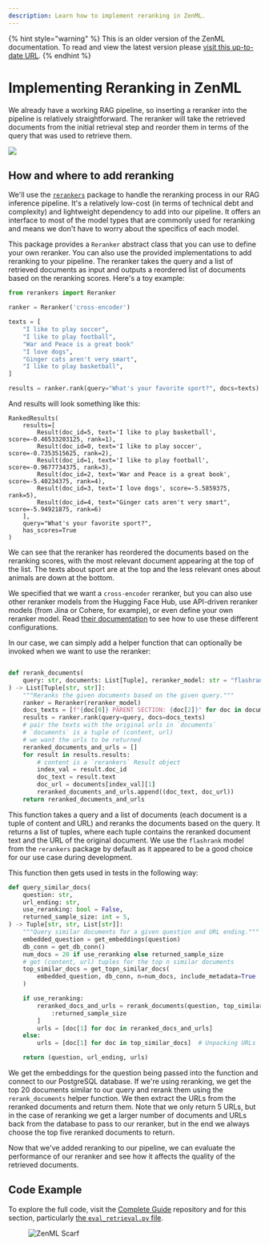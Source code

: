 ```yaml
---
description: Learn how to implement reranking in ZenML.
---
```


{% hint style="warning" %}
This is an older version of the ZenML documentation. To read and view the latest version please [visit this up-to-date URL](https://docs.zenml.io).
{% endhint %}


# Implementing Reranking in ZenML

We already have a working RAG pipeline, so inserting a reranker into the
pipeline is relatively straightforward. The reranker will take the retrieved
documents from the initial retrieval step and reorder them in terms of the query
that was used to retrieve them.

![](/docs/book/.gitbook/assets/reranking-workflow.png)

## How and where to add reranking

We'll use the [`rerankers`](https://github.com/AnswerDotAI/rerankers/) package
to handle the reranking process in our RAG inference pipeline. It's a relatively
low-cost (in terms of technical debt and complexity) and lightweight dependency
to add into our pipeline. It offers an interface to most of the model types that
are commonly used for reranking and means we don't have to worry about the
specifics of each model.

This package provides a `Reranker` abstract class that you can use to define
your own reranker. You can also use the provided implementations to add
reranking to your pipeline. The reranker takes the query and a list of retrieved
documents as input and outputs a reordered list of documents based on the
reranking scores. Here's a toy example:

```python
from rerankers import Reranker

ranker = Reranker('cross-encoder')

texts = [
    "I like to play soccer",
    "I like to play football",
    "War and Peace is a great book"
    "I love dogs",
    "Ginger cats aren't very smart",
    "I like to play basketball",
]

results = ranker.rank(query="What's your favorite sport?", docs=texts)
```

And results will look something like this:

```
RankedResults(
    results=[
        Result(doc_id=5, text='I like to play basketball', score=-0.46533203125, rank=1),
        Result(doc_id=0, text='I like to play soccer', score=-0.7353515625, rank=2),
        Result(doc_id=1, text='I like to play football', score=-0.9677734375, rank=3),
        Result(doc_id=2, text='War and Peace is a great book', score=-5.40234375, rank=4),
        Result(doc_id=3, text='I love dogs', score=-5.5859375, rank=5),
        Result(doc_id=4, text="Ginger cats aren't very smart", score=-5.94921875, rank=6)
    ],
    query="What's your favorite sport?",
    has_scores=True
)
```

We can see that the reranker has reordered the documents based on the reranking
scores, with the most relevant document appearing at the top of the list. The
texts about sport are at the top and the less relevant ones about animals are
down at the bottom.

We specified that we want a `cross-encoder` reranker, but you can also use other
reranker models from the Hugging Face Hub, use API-driven reranker models (from
Jina or Cohere, for example), or even define your own reranker model. Read
[their documentation](https://github.com/AnswerDotAI/rerankers/) to see how to
use these different configurations.

In our case, we can simply add a helper function that can optionally be invoked
when we want to use the reranker:

```python

def rerank_documents(
    query: str, documents: List[Tuple], reranker_model: str = "flashrank"
) -> List[Tuple[str, str]]:
    """Reranks the given documents based on the given query."""
    ranker = Reranker(reranker_model)
    docs_texts = [f"{doc[0]} PARENT SECTION: {doc[2]}" for doc in documents]
    results = ranker.rank(query=query, docs=docs_texts)
    # pair the texts with the original urls in `documents`
    # `documents` is a tuple of (content, url)
    # we want the urls to be returned
    reranked_documents_and_urls = []
    for result in results.results:
        # content is a `rerankers` Result object
        index_val = result.doc_id
        doc_text = result.text
        doc_url = documents[index_val][1]
        reranked_documents_and_urls.append((doc_text, doc_url))
    return reranked_documents_and_urls
```

This function takes a query and a list of documents (each document is a tuple of
content and URL) and reranks the documents based on the query. It returns a list
of tuples, where each tuple contains the reranked document text and the URL of
the original document. We use the `flashrank` model from the `rerankers` package
by default as it appeared to be a good choice for our use case during
development.

This function then gets used in tests in the following way:

```python
def query_similar_docs(
    question: str,
    url_ending: str,
    use_reranking: bool = False,
    returned_sample_size: int = 5,
) -> Tuple[str, str, List[str]]:
    """Query similar documents for a given question and URL ending."""
    embedded_question = get_embeddings(question)
    db_conn = get_db_conn()
    num_docs = 20 if use_reranking else returned_sample_size
    # get (content, url) tuples for the top n similar documents
    top_similar_docs = get_topn_similar_docs(
        embedded_question, db_conn, n=num_docs, include_metadata=True
    )

    if use_reranking:
        reranked_docs_and_urls = rerank_documents(question, top_similar_docs)[
            :returned_sample_size
        ]
        urls = [doc[1] for doc in reranked_docs_and_urls]
    else:
        urls = [doc[1] for doc in top_similar_docs]  # Unpacking URLs

    return (question, url_ending, urls)
```

We get the embeddings for the question being passed into the function and
connect to our PostgreSQL database. If we're using reranking, we get the top 20
documents similar to our query and rerank them using the `rerank_documents`
helper function. We then extract the URLs from the reranked documents and return
them. Note that we only return 5 URLs, but in the case of reranking we get a
larger number of documents and URLs back from the database to pass to our
reranker, but in the end we always choose the top five reranked documents to
return.

Now that we've added reranking to our pipeline, we can evaluate the performance
of our reranker and see how it affects the quality of the retrieved documents.

## Code Example

To explore the full code, visit the [Complete
Guide](https://github.com/zenml-io/zenml-projects/blob/main/llm-complete-guide/)
repository and for this section, particularly [the `eval_retrieval.py` file](https://github.com/zenml-io/zenml-projects/blob/main/llm-complete-guide/steps/eval_retrieval.py).

<!-- For scarf -->
<figure><img alt="ZenML Scarf" referrerpolicy="no-referrer-when-downgrade" src="https://static.scarf.sh/a.png?x-pxid=f0b4f458-0a54-4fcd-aa95-d5ee424815bc" /></figure>
